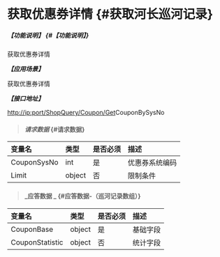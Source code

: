 # 获取优惠券详情 {#获取河长巡河记录}

##### _【功能说明】_ {#【功能说明】}

获取优惠券详情

_**【应用场景】**_

获取优惠券详情

_**【接口地址】**_

[http://ip:port/ShopQuery/Coupon/Get](http://ip:port/HMQuery/PatrolRiver/GetPatrolRivers)CouponBySysNo

> #### _请求数据_ {#请求数据}

| 变量名 | 类型 | 是否必须 | 描述 |
| :--- | :--- | :--- | :--- |
| CouponSysNo | int | 是 | 优惠券系统编码 |
| Limit | object | 否 | 限制条件 |

> #### _应答数据 _ {#应答数据-（巡河记录数组）}

| 变量名 | 类型 | 是否必须 | 描述 |
| :--- | :--- | :--- | :--- |
| CouponBase | object | 是 | 基础字段 |
| CouponStatistic | object | 否 | 统计字段 |



